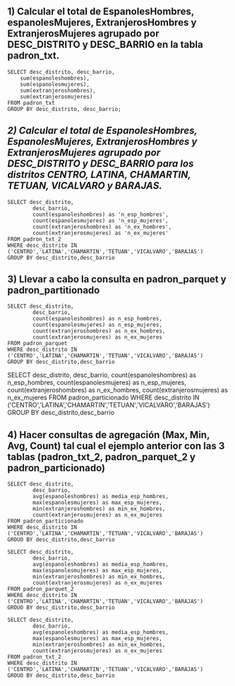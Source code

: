 ## **1) Calcular el total de EspanolesHombres, espanolesMujeres, ExtranjerosHombres y ExtranjerosMujeres agrupado por DESC_DISTRITO y DESC_BARRIO en la tabla padron_txt.**
    SELECT desc_distrito, desc_barrio, 
        sum(espanoleshombres), 
        sum(espanolesmujeres), 
        sum(extranjeroshombres), 
        sum(extranjerosmujeres)
    FROM padron_txt
    GROUP BY desc_distrito, desc_barrio;

## *2) Calcular el total de EspanolesHombres, EspanolesMujeres, ExtranjerosHombres y ExtranjerosMujeres agrupado por DESC_DISTRITO y DESC_BARRIO para los distritos CENTRO, LATINA, CHAMARTIN, TETUAN, VICALVARO y BARAJAS.*

    SELECT desc_distrito, 
            desc_barrio, 
            count(espanoleshombres) as 'n_esp_hombres', 
            count(espanolesmujeres) as 'n_esp_mujeres', 
            count(extranjeroshombres) as 'n_ex_hombres', 
            count(extranjerosmujeres) as 'n_ex_mujeres'
    FROM padron_txt_2
    WHERE desc_distrito IN ('CENTRO','LATINA','CHAMARTIN','TETUAN','VICALVARO','BARAJAS')
    GROUP BY desc_distrito,desc_barrio

## **3) Llevar a cabo la consulta en padron_parquet y padron_partitionado**

    SELECT desc_distrito, 
            desc_barrio, 
            count(espanoleshombres) as n_esp_hombres, 
            count(espanolesmujeres) as n_esp_mujeres, 
            count(extranjeroshombres) as n_ex_hombres, 
            count(extranjerosmujeres) as n_ex_mujeres 
    FROM padron_parquet
    WHERE desc_distrito IN ('CENTRO','LATINA','CHAMARTIN','TETUAN','VICALVARO','BARAJAS')
    GROUP BY desc_distrito,desc_barrio

SELECT desc_distrito, 
            desc_barrio, 
            count(espanoleshombres) as n_esp_hombres, 
            count(espanolesmujeres) as n_esp_mujeres, 
            count(extranjeroshombres) as n_ex_hombres, 
            count(extranjerosmujeres) as n_ex_mujeres 
    FROM padron_particionado
    WHERE desc_distrito IN ('CENTRO','LATINA','CHAMARTIN','TETUAN','VICALVARO','BARAJAS')
    GROUP BY desc_distrito,desc_barrio

## **4) Hacer consultas de agregación (Max, Min, Avg, Count) tal cual el ejemplo anterior con las 3 tablas (padron_txt_2, padron_parquet_2 y padron_particionado)**

    SELECT desc_distrito, 
            desc_barrio, 
            avg(espanoleshombres) as media_esp_hombres, 
            max(espanolesmujeres) as max_esp_mujeres, 
            min(extranjeroshombres) as min_ex_hombres, 
            count(extranjerosmujeres) as n_ex_mujeres 
    FROM padron_particionado 
    WHERE desc_distrito IN ('CENTRO','LATINA','CHAMARTIN','TETUAN','VICALVARO','BARAJAS') 
    GROUO BY desc_distrito,desc_barrio

    SELECT desc_distrito, 
            desc_barrio, 
            avg(espanoleshombres) as media_esp_hombres, 
            max(espanolesmujeres) as max_esp_mujeres, 
            min(extranjeroshombres) as min_ex_hombres, 
            count(extranjerosmujeres) as n_ex_mujeres 
    FROM padron_parquet_2
    WHERE desc_distrito IN ('CENTRO','LATINA','CHAMARTIN','TETUAN','VICALVARO','BARAJAS') 
    GROUO BY desc_distrito,desc_barrio

    SELECT desc_distrito, 
            desc_barrio, 
            avg(espanoleshombres) as media_esp_hombres, 
            max(espanolesmujeres) as max_esp_mujeres, 
            min(extranjeroshombres) as min_ex_hombres, 
            count(extranjerosmujeres) as n_ex_mujeres 
    FROM padron_txt_2 
    WHERE desc_distrito IN ('CENTRO','LATINA','CHAMARTIN','TETUAN','VICALVARO','BARAJAS') 
    GROUO BY desc_distrito,desc_barrio